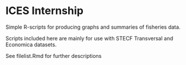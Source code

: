 # ICES Internship
Simple R-scripts for producing graphs and summaries of fisheries data.

Scripts included here are mainly for use with STECF Transversal and Economica datasets.


See filelist.Rmd for further descriptions
